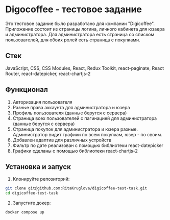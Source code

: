 # Digocoffee - тестовое задание

Это тестовое задание было разработано для компании "Digicoffee". Приложение состоит из страницы логина, личного кабинета для юзаера и администратора. Для администратора есть страница со списком пользователей, для обоих ролей есть страница с покупками.

## Стек

JavaScript, CSS, CSS Modules, React, Redux Toolkit, react-paginate, React Router, react-datepicker, react-chartjs-2

## Функционал

1. Авторизация пользователя
2. Разные права аккаунта для администратора и юзера
2. Профиль пользователя (данные берутся с сервера)
3. Страница всех пользователей с пагинацией для администратора (данные берутся с сервера)
4. Страница покупок для администратора и юзера разные. Администратор видит графики по всем покупкам, юзер - по своим.
5. Добавлен адаптив для различных устройств
6. Фильтр по дате реализован с помощью библиотеки react-datepicker
7. Графики сделаны с помощью библиотеки react-chartjs-2

## Установка и запуск

1. Клонируйте репозиторий:
```bash
git clone git@github.com:RitaKruglova/digicoffee-test-task.git
cd digicoffee-test-task
```
2. Запустите докер:

```bash
docker compose up
```
